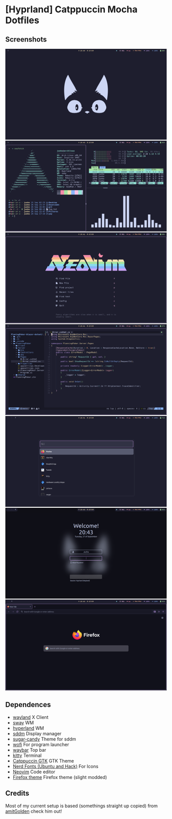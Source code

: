 # [Hyprland] Catppuccin Mocha Dotfiles

## Screenshots

![Home](https://raw.githubusercontent.com/Krymancer/hyprland-dotfiles/main/.assets/screenshots/screenshots/home.png)
![Kitty](https://raw.githubusercontent.com/Krymancer/hyprland-dotfiles/main/.assets/screenshots/screenshots/kitty.png)
![Nvim](https://raw.githubusercontent.com/Krymancer/hyprland-dotfiles/main/.assets/screenshots/screenshots/nvim.png)
![Nvim](https://raw.githubusercontent.com/Krymancer/hyprland-dotfiles/main/.assets/screenshots/screenshots/nvim-work.png)
![Launcher](https://raw.githubusercontent.com/Krymancer/hyprland-dotfiles/main/.assets/screenshots/screenshots/launcher.png)
![Lock](https://raw.githubusercontent.com/Krymancer/hyprland-dotfiles/main/.assets/screenshots/screenshots/lock.png)
![Firefox](https://raw.githubusercontent.com/Krymancer/hyprland-dotfiles/main/.assets/screenshots/screenshots/firefox.png)


## Dependences

- [wayland](https://github.com/wayland-project/wayland) X Client
- [sway](https://github.com/swaywm/sway) WM
- [hyperland](https://github.com/hyprwm/Hyprland) WM
- [sddm](https://github.com/sddm/sddm) Display manager
- [sugar-candy](https://github.com/Kangie/sddm-sugar-candy) Theme for sddm
- [wofi](https://hg.sr.ht/~scoopta/wofi) For program launcher
- [waybar](https://github.com/Alexays/Waybar) Top bar
- [kitty](https://sw.kovidgoyal.net/kitty/) Terminal
- [Catppuccin GTK](https://github.com/catppuccin/gtk) GTK Theme
- [Nerd Fonts (Ubuntu and Hack)](https://github.com/ryanoasis/nerd-fonts) For Icons 
- [Neovim](https://github.com/neovim/neovim) Code editor
- [Firefox theme](https://github.com/catppuccin/firefox) Firefox theme (slight modded)

## Credits
Most of my current setup is based (somethings straight up copied) from [amitGolden](github.com/amitGolden/) check him out!
